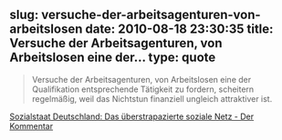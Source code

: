 slug: versuche-der-arbeitsagenturen-von-arbeitslosen
date: 2010-08-18 23:30:35
title: Versuche der Arbeitsagenturen, von Arbeitslosen eine der...
type: quote
---

> Versuche der Arbeitsagenturen, von Arbeitslosen eine der Qualifikation entsprechende Tätigkeit zu fordern, scheitern regelmäßig, weil das Nichtstun finanziell ungleich attraktiver ist.

[Sozialstaat Deutschland: Das überstrapazierte soziale Netz - Der Kommentar](http://www.faz.net/s/Rub4D8A76D29ABA43699D9E59C0413A582C/Doc~E3DE00E9F9B6C4BCC8D91AC32BA471154~ATpl~Ecommon~Scontent.html)
